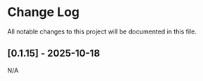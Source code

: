 # Change Log

All notable changes to this project will be documented in this file.

## [0.1.15] - 2025-10-18

N/A
